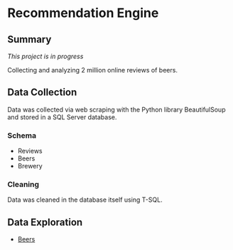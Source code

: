 # Recommendation Engine

## Summary

*This project is in progress*

Collecting and analyzing 2 million online reviews of beers.

## Data Collection

Data was collected via web scraping with the Python library BeautifulSoup and stored in a SQL Server database.

### Schema

- Reviews
- Beers
- Brewery

### Cleaning

Data was cleaned in the database itself using T-SQL.

## Data Exploration

- [Beers](https://github.com/James-Livingston/SelfDirectedProjects/blob/master/RecommendationEngine/Exploration/BeerExploration.ipynb)

